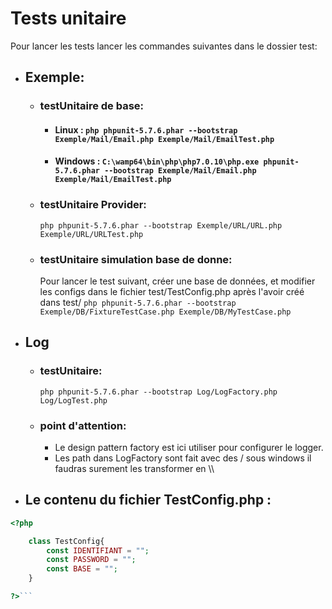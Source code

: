 # Tests unitaire #

Pour lancer les tests  lancer les commandes suivantes dans le dossier test:
* ## Exemple:
	* ### testUnitaire de base:
		* #### Linux : ```php phpunit-5.7.6.phar --bootstrap Exemple/Mail/Email.php Exemple/Mail/EmailTest.php```
		* #### Windows : ```C:\wamp64\bin\php\php7.0.10\php.exe phpunit-5.7.6.phar --bootstrap Exemple/Mail/Email.php Exemple/Mail/EmailTest.php```
	* ### testUnitaire Provider:
		```php phpunit-5.7.6.phar --bootstrap Exemple/URL/URL.php Exemple/URL/URLTest.php```
	* ### testUnitaire simulation base de donne:
		Pour lancer le test suivant, créer une base de données, et modifier les configs dans le fichier test/TestConfig.php après l'avoir créé dans test/
		```php phpunit-5.7.6.phar --bootstrap Exemple/DB/FixtureTestCase.php Exemple/DB/MyTestCase.php```
	
* ## Log
	* ### testUnitaire:
		```php phpunit-5.7.6.phar --bootstrap Log/LogFactory.php Log/LogTest.php```
	* ### point d'attention:
		* Le design pattern factory est ici utiliser pour configurer le logger.
		* Les path dans LogFactory sont fait avec des / sous windows il faudras surement les transformer en \\\
		
* ## Le contenu du fichier TestConfig.php :
```php
<?php

	class TestConfig{
		const IDENTIFIANT = "";
		const PASSWORD = "";
		const BASE = "";
	}

?>```